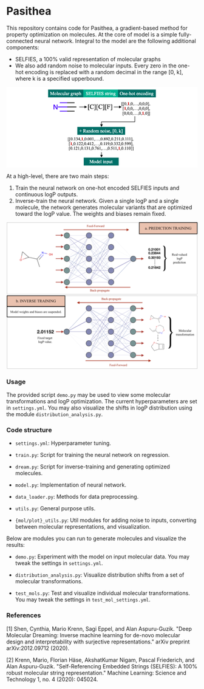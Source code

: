 # Pasithea

This repository contains code for Pasithea, a gradient-based method for property optimization on molecules. At the core of model is a simple fully-connected neural network. Integral to the model are the following additional components:
* SELFIES, a 100% valid representation of molecular graphs
* We also add random noise to molecular inputs. Every zero in the one-hot encoding is replaced with a random decimal in the range [0, k], where k is a specified upperbound.

<img align="center" src="./images/noise.png"/>

At a high-level, there are two main steps:
1. Train the neural network on one-hot encoded SELFIES inputs and continuous logP outputs.
2. Inverse-train the neural network. Given a single logP and a single molecule, the network generates molecular variants that are optimized toward the logP value. The weights and biases remain fixed.

<img align="center" src="./images/concept.png"/>



### Usage
The provided script `demo.py` may be used to view some molecular transformations and logP optimization. The current hyperparameters are set in `settings.yml`. You may also visualize the shifts in logP distribution using the module `distribution_analysis.py`.

### Code structure
* `settings.yml`: Hyperparameter tuning.

* `train.py`: Script for training the neural network on regression.

* `dream.py`: Script for inverse-training and generating optimized molecules.

* `model.py`: Implementation of neural network.

* `data_loader.py`: Methods for data preprocessing.

* `utils.py`: General purpose utils.

* `{mol/plot}_utils.py`: Util modules for adding noise to inputs, converting between molecular representations, and visualization. 

Below are modules you can run to generate molecules and visualize the results:

* `demo.py`: Experiment with the model on input molecular data. You may tweak the settings in `settings.yml`.

* `distribution_analysis.py`: Visualize distribution shifts from a set of molecular transformations.

* `test_mols.py`: Test and visualize individual molecular transformations. You may tweak the settings in `test_mol_settings.yml`.

### References
[1] Shen, Cynthia, Mario Krenn, Sagi Eppel, and Alan Aspuru-Guzik. "Deep Molecular Dreaming: Inverse machine learning for de-novo molecular design and interpretability with surjective representations." arXiv preprint arXiv:2012.09712 (2020).

[2] Krenn, Mario, Florian Häse, AkshatKumar Nigam, Pascal Friederich, and Alan Aspuru-Guzik. "Self-Referencing Embedded Strings (SELFIES): A 100% robust molecular string representation." Machine Learning: Science and Technology 1, no. 4 (2020): 045024.
